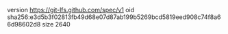 version https://git-lfs.github.com/spec/v1
oid sha256:e3d5b3f02813fb49d68e07d87ab199b5269bcd5819eed908c74f8a66d98602d8
size 2640
